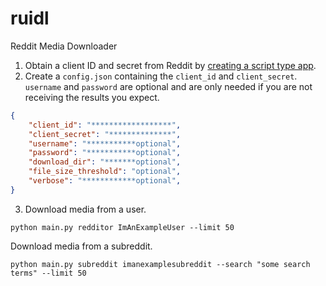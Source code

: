 # ruidl
Reddit Media Downloader

1. Obtain a client ID and secret from Reddit by [creating a script type app](https://github.com/reddit-archive/reddit/wiki/OAuth2-Quick-Start-Example).
2. Create a `config.json` containing the `client_id` and `client_secret`. `username` and `password` are optional and are only needed if you are not receiving the results you expect.
```json
{
    "client_id": "******************",
    "client_secret": "**************",
    "username": "***********optional",
    "password": "***********optional",
    "download_dir": "*******optional",
    "file_size_threshold": "optional",
    "verbose": "************optional",
}
```
3. Download media from a user.
```
python main.py redditor ImAnExampleUser --limit 50
```
Download media from a subreddit.
```
python main.py subreddit imanexamplesubreddit --search "some search terms" --limit 50
```